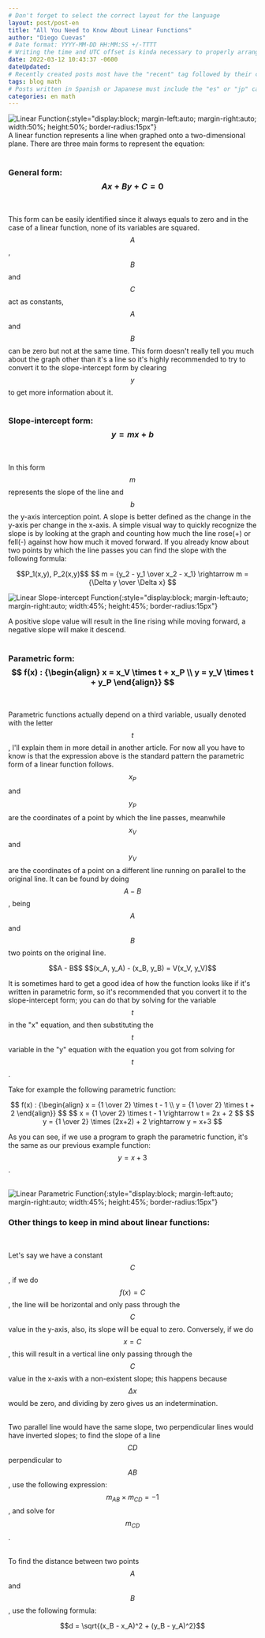 ```yaml
---
# Don't forget to select the correct layout for the language
layout: post/post-en
title: "All You Need to Know About Linear Functions"
author: "Diego Cuevas"
# Date format: YYYY-MM-DD HH:MM:SS +/-TTTT
# Writing the time and UTC offset is kinda necessary to properly arrange the posts in their respective indexes
date: 2022-03-12 10:43:37 -0600
dateUpdated:
# Recently created posts most have the "recent" tag followed by their category in the "tags" variable. Remove "recent" after a while
tags: blog math
# Posts written in Spanish or Japanese must include the "es" or "jp" category respectively AS THE FIRST one listed. Then write its normal category
categories: en math
---
```


![Linear Function](/assets/img/math/linear-functions/linear-func.png){:style="display:block; margin-left:auto; margin-right:auto; width:50%; height:50%; border-radius:15px"}
<br>
A linear function represents a line when graphed onto a two-dimensional plane. There are three main forms to represent the equation:
<br/><br/>

### General form: $$ Ax + By + C = 0 $$
<br>

This form can be easily identified since it always equals to zero and in the case of a linear function, none of its
variables are squared. $$A$$, $$B$$ and $$C$$ act as constants, $$A$$ and $$B$$ can be zero but not at the same time.
This form doesn't really tell you much about the graph other than it's a line so it's highly recommended to try to
convert it to the slope-intercept form by clearing $$y$$ to get more information about it.
<br/><br/>

### Slope-intercept form: $$y = mx + b$$
<br>

In this form $$m$$ represents the slope of the line and $$b$$ the y-axis interception point. A slope is better defined as the change
in the y-axis per change in the x-axis. A simple visual way to quickly recognize the slope is by looking at the graph and counting how much the line rose(+) or fell(-) against how how much it moved forward. If you already know about two points by which the line passes
you can find the slope with the following formula:

<div style="text-align: center">
  $$P_1(x,y), P_2(x,y)$$
  $$ m = {y_2 - y_1 \over x_2 - x_1} \rightarrow m = {\Delta y \over \Delta x} $$
</div>

![Linear Slope-intercept Function](/assets/img/math/linear-functions/linear-slope-func.png){:style="display:block; margin-left:auto; margin-right:auto; width:45%; height:45%; border-radius:15px"}
<br>

A positive slope value will result in the line rising while moving forward, a negative slope will make it descend.
<br/><br/>

### Parametric form: $$ f(x) : {\begin{align} x = x_V \times t + x_P \\ y = y_V \times t + y_P \end{align}} $$
<br>

Parametric functions actually depend on a third variable, usually denoted with the letter $$t$$, I'll explain them in more detail in another article. For now all you have to know is that the expression above is the standard pattern the parametric form of a linear function follows.
$$x_P$$ and $$y_P$$ are the coordinates of a point by which the line passes, meanwhile $$x_V$$ and $$y_V$$ are the coordinates of a point on a different line running on parallel to the original line. It can be found by doing $$A - B$$, being $$A$$ and $$B$$ two points on the original line.

<div style="text-align: center">
  $$A - B$$
  $$(x_A, y_A) - (x_B, y_B) = V(x_V, y_V)$$
</div>

It is sometimes hard to get a good idea of how the function looks like if it's written in parametric form, so it's recommended that you
convert it to the slope-intercept form; you can do that by solving for the variable $$t$$ in the "x" equation, and then substituting
the $$t$$ variable in the "y" equation with the equation you got from solving for $$t$$.<br>

Take for example the following parametric function:

<div style="text-align: center">
  $$ f(x) : {\begin{align} x = {1 \over 2} \times t - 1 \\ y = {1 \over 2} \times t + 2 \end{align}} $$
  $$ x = {1 \over 2} \times t - 1 \rightarrow t = 2x + 2 $$
  $$ y = {1 \over 2} \times (2x+2) + 2 \rightarrow y = x+3 $$
</div>

As you can see, if we use a program to graph the parametric function, it's the same as our previous example function: $$ y = x + 3 $$.
<br><br>

![Linear Parametric Function](/assets/img/math/linear-functions/linear-param-func.png){:style="display:block; margin-left:auto; margin-right:auto; width:45%; height:45%; border-radius:15px"}
<br>

### Other things to keep in mind about linear functions:
<br>

Let's say we have a constant $$C$$, if we do $$f(x) = C$$, the line will be horizontal and only pass through the $$C$$ value in the y-axis,
also, its slope will be equal to zero. Conversely, if we do $$ x = C$$, this will result in a vertical line only passing through the $$C$$ value in the x-axis with a non-existent slope; this happens because $$\Delta x$$ would be zero, and dividing by zero gives us an indetermination.
<br><br>

Two parallel line would have the same slope, two perpendicular lines would have inverted slopes; to find the slope of a line $$CD$$
perpendicular to $$AB$$, use the following expression: $$m_{AB} \times m_{CD} = -1 $$, and solve for $$m_{CD}$$.
<br><br>

To find the distance between two points $$A$$ and $$B$$, use the following formula:

<div style="text-align: center">
  $$d = \sqrt{(x_B - x_A)^2 + (y_B - y_A)^2}$$
</div>
